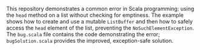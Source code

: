 This repository demonstrates a common error in Scala programming: using the `head` method on a list without checking for emptiness. The example shows how to create and use a mutable `ListBuffer` and then how to safely access the `head` element of the list, preventing the `NoSuchElementException`.  The `bug.scala` file contains the code demonstrating the error; `bugSolution.scala` provides the improved, exception-safe solution.